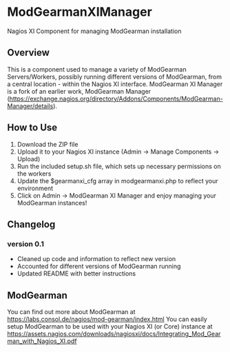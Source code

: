 # ModGearmanXIManager
Nagios XI Component for managing ModGearman installation

## Overview
This is a component used to manage a variety of ModGearman Servers/Workers, possibly running different versions of ModGearman, from a central location - within the Nagios XI interface. 
ModGearman XI Manager is a fork of an earlier work, ModGearman Manager (https://exchange.nagios.org/directory/Addons/Components/ModGearman-Manager/details).

## How to Use
1. Download the ZIP file
2. Upload it to your Nagios XI instance (Admin -> Manage Components -> Upload)
3. Run the included setup.sh file, which sets up necessary permissions on the workers
4. Update the $gearmanxi_cfg array in modgearmanxi.php to reflect your environment
5. Click on Admin -> ModGearman XI Manager and enjoy managing your ModGearman instances!

## Changelog

### version 0.1
* Cleaned up code and information to reflect new version
* Accounted for different versions of ModGearman running
* Updated README with better instructions

## ModGearman
You can find out more about ModGearman at https://labs.consol.de/nagios/mod-gearman/index.html
You can easily setup ModGearman to be used with your Nagios XI (or Core) instance at https://assets.nagios.com/downloads/nagiosxi/docs/Integrating_Mod_Gearman_with_Nagios_XI.pdf
